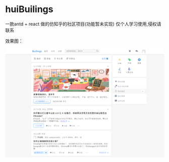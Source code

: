 # huiBuilings

一款antd + react 做的仿知乎的社区项目(功能暂未实现)
仅个人学习使用,侵权请联系

效果图：

![image](https://github.com/hui-Builings/huiBuilings/blob/master/result_img/1.png)